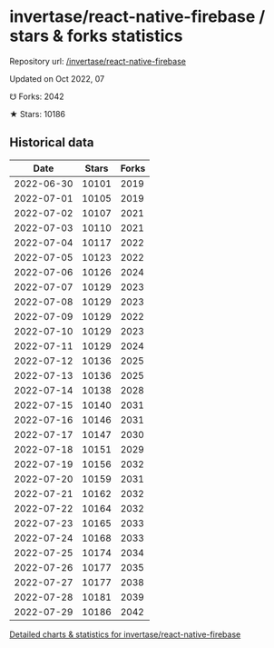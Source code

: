 # invertase/react-native-firebase / stars & forks statistics

Repository url: [/invertase/react-native-firebase](https://github.com/invertase/react-native-firebase)

Updated on Oct 2022, 07

☋ Forks: 2042

★ Stars: 10186

## Historical data
| Date | Stars | Forks |
|------|-------|-------|
| 2022-06-30 | 10101 | 2019 | 
| 2022-07-01 | 10105 | 2019 | 
| 2022-07-02 | 10107 | 2021 | 
| 2022-07-03 | 10110 | 2021 | 
| 2022-07-04 | 10117 | 2022 | 
| 2022-07-05 | 10123 | 2022 | 
| 2022-07-06 | 10126 | 2024 | 
| 2022-07-07 | 10129 | 2023 | 
| 2022-07-08 | 10129 | 2023 | 
| 2022-07-09 | 10129 | 2022 | 
| 2022-07-10 | 10129 | 2023 | 
| 2022-07-11 | 10129 | 2024 | 
| 2022-07-12 | 10136 | 2025 | 
| 2022-07-13 | 10136 | 2025 | 
| 2022-07-14 | 10138 | 2028 | 
| 2022-07-15 | 10140 | 2031 | 
| 2022-07-16 | 10146 | 2031 | 
| 2022-07-17 | 10147 | 2030 | 
| 2022-07-18 | 10151 | 2029 | 
| 2022-07-19 | 10156 | 2032 | 
| 2022-07-20 | 10159 | 2031 | 
| 2022-07-21 | 10162 | 2032 | 
| 2022-07-22 | 10164 | 2032 | 
| 2022-07-23 | 10165 | 2033 | 
| 2022-07-24 | 10168 | 2033 | 
| 2022-07-25 | 10174 | 2034 | 
| 2022-07-26 | 10177 | 2035 | 
| 2022-07-27 | 10177 | 2038 | 
| 2022-07-28 | 10181 | 2039 | 
| 2022-07-29 | 10186 | 2042 | 


[Detailed charts & statistics for invertase/react-native-firebase](https://reviewgithub.com/rep/invertase/react-native-firebase)
